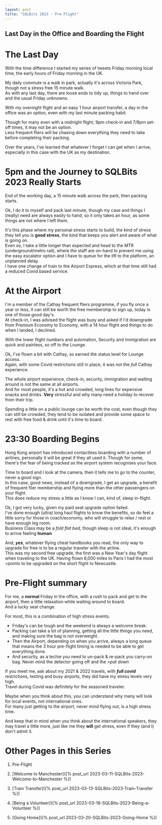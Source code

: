 ```yaml
---
layout: post
title: "SQLBits 2023 - Pre-Flight"
---
```

## Last Day in the Office and Boarding the Flight

# The Last Day
With the time difference I started my series of tweets Friday morning local time, the early hours of Friday morning in the UK.

My daily commute is a walk in park, actually it's across Victoria Park, though not a stress free 15 minute walk.
<br>As with any last day, there are loose ends to tidy up, things to hand over and the usual Friday unknowns.

With my overnight flight and an easy 1 hour airport transfer, a day in the office was an option, even with my last minute packing habit.

Though for many even with a midnight flight, 9pm check-in and 7/8pm set-off times, it may not be an option.
<br>Less frequent fliers will be chasing down everything they need to take before completing their packing.

Over the years, I've learned that whatever I forget I can get when I arrive, especially in this case with the UK as my destination.

# 5pm and the Journey to SQLBits 2023 Really Starts
End of the working day, a 15 minute walk across the park, then packing starts.

Ok, I do it to myself and pack last minute, though my case and things I (really) need are always easily to hand, so it only takes an hour, as some things are not where I left them.

It's this phase where my personal stress starts to build, the kind of stress they tell you is <b>good stress</b>, the kind that keeps you alert and aware of what is going on.
<br>Even so, I take a little longer than expected and head to the MTR (underground/metro rail), where the staff are on-hand to prevent me using the easy escalator option and I have to queue for the lift to the platform, an unplanned delay.
<br>I have one change of train to the Airport Express, which at that time still had a reduced Covid based service.

# At the Airport
I'm a member of the Cathay frequent fliers programme, if you fly once a year or less, it can still be worth the free membership to sign up, today is one of those good day's.
<br>At check-in, I was advised the flight was busy and asked if I'd downgrade from Premium Economy to Economy, with a 14 hour flight and things to do when I landed, I declined.

With the lower flight numbers and automation, Security and Immigration are quick and painless, so off to the Lounge.

Ok, I've flown a bit with Cathay, so earned the status level for Lounge access.
<br>Again, with some Covid restrictions still in place, it was not the <em>full</em> Cathay experience.

The whole airport experience, check-in, security, immigration and waiting around is not the same at all airports.
<br>And for most people, it's a hot and crowded, long lines for expensive snacks and drinks. **Very** stressful and why many need a holiday to recover from their trip.

Spending a little on a public lounge can be worth the cost, even though they can still be crowded, they tend to be isolated and provide some space to rest with free food &amp; drink until it's time to board.

# 23:30 Boarding Begins
Hong Kong airport has introduced contactless boarding with a number of airlines, personally it will be great if they all used it. Though for some, there's the fear of being tracked as the airport system recognises your face.

Time to board and I look at the camera, then it tells me to go to the counter, never a good sign.
<br>In this case, good news, instead of a downgrade, I get an upgrade, a benefit of frequent flier membership and flying more than the other passengers on your flight.
<br>This does reduce my stress a little as I know I can, kind of,  sleep in-flight.

Ok, I got very lucky, given my paid seat upgrade option failed.
<br>I've done enough (ultra) long haul flights to know the benefits, so do feel a little sorry for those in coach/economy, who will struggle to relax / rest or have enough leg room.
<br>Business Class may be a <em>fold flat bed</em>, though sleep is not ideal, it's enough to arrive feeling **human**

And, ***yes***, whatever flying cheat handbooks you read, the only way to upgrade for free is to be a regular traveler with the airline.
<br>This was my second free upgrade, the first was a New Year's day flight when traveling to the UK. Having flown 6,000 miles to Paris I had the most <em>>points</em> to be upgraded on the short flight to Newcastle.

# Pre-Flight summary
For me, a **normal** Friday in the office, with a rush to pack and get to the airport, then a little relaxation while waiting around to board.
<br>And a lucky seat change.

For most, this is a combination of high stress events.
- Friday's can be tough and the weekend is always a welcome break.
- Packing can take a lot of planning, getting all the little things you need, and making sure the bag is not overweight.
- Then the Airport, depending on when you arrive, always a long queue that means the 3 hour pre-flight timing is needed to be able to get everything done.
- And security, as a techie you need to un-pack & re-pack you carry-on bag. Never mind the detector going off and the <em>>pat down</em>

If you meet me, ask about my 2021 &amp; 2022 travels, with ***full covid*** restrictions, testing and busy airports, they did have my stress levels very high.
<br>Travel during Covid was definitely for the seasoned traveler.

Maybe when you think about this, you can understand why many will look for local events, not international ones.
<br>For many just getting to the airport, never mind flying out, is a high stress time.

And keep that in mind when you think about the international speakers, they may travel a little more, just like me they **will** get stress, even if they (and I) don't admit it.

# Other Pages in this Series

1. Pre-Flight

1. [Welcome to Manchester]({% post_url 2023-03-11-SQLBits-2023-Welcome-to-Manchester %})

1. [Train Transfer]({% post_url 2023-03-13-SQLBits-2023-Train-Transfer %})

1. [Being a Volunteer]({% post_url 2023-03-18-SQLBits-2023-Being-a-Volunteer %})

1. [Going Home]({% post_url 2023-03-20-SQLBits-2023-Going-Home %})
